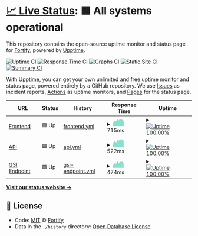 # [📈 Live Status](https://Fortify-Labs.github.io/status): <!--live status--> **🟩 All systems operational**

This repository contains the open-source uptime monitor and status page for [Fortify](https://fortify.gg/), powered by [Upptime](https://github.com/upptime/upptime).

[![Uptime CI](https://github.com/koj-co/upptime/workflows/Uptime%20CI/badge.svg)](https://github.com/koj-co/upptime/actions?query=workflow%3A%22Uptime+CI%22)
[![Response Time CI](https://github.com/koj-co/upptime/workflows/Response%20Time%20CI/badge.svg)](https://github.com/koj-co/upptime/actions?query=workflow%3A%22Response+Time+CI%22)
[![Graphs CI](https://github.com/koj-co/upptime/workflows/Graphs%20CI/badge.svg)](https://github.com/koj-co/upptime/actions?query=workflow%3A%22Graphs+CI%22)
[![Static Site CI](https://github.com/koj-co/upptime/workflows/Static%20Site%20CI/badge.svg)](https://github.com/koj-co/upptime/actions?query=workflow%3A%22Static+Site+CI%22)
[![Summary CI](https://github.com/koj-co/upptime/workflows/Summary%20CI/badge.svg)](https://github.com/koj-co/upptime/actions?query=workflow%3A%22Summary+CI%22)

With [Upptime](https://upptime.js.org), you can get your own unlimited and free uptime monitor and status page, powered entirely by a GitHub repository. We use [Issues](https://github.com/Fortify-Labs/status/issues) as incident reports, [Actions](https://github.com/Fortify-Labs/status/actions) as uptime monitors, and [Pages](https://Fortify-Labs.github.io/status) for the status page.

<!--start: status pages-->
<!-- This summary is generated by Upptime (https://github.com/upptime/upptime) -->
<!-- Do not edit this manually, your changes will be overwritten -->
<!-- prettier-ignore -->
| URL | Status | History | Response Time | Uptime |
| --- | ------ | ------- | ------------- | ------ |
| [Frontend](https://fortify.gg) | 🟩 Up | [frontend.yml](https://github.com/Fortify-Labs/status/commits/master/history/frontend.yml) | <details><summary><img alt="Response time graph" src="./graphs/frontend.png" height="20"> 715ms</summary><br><a href="https://status.fortify.gg/history/frontend"><img alt="Response time 715" src="https://img.shields.io/endpoint?url=https%3A%2F%2Fraw.githubusercontent.com%2FFortify-Labs%2Fstatus%2Fmaster%2Fapi%2Ffrontend%2Fresponse-time.json"></a><br><a href="https://status.fortify.gg/history/frontend"><img alt="24-hour response time 853" src="https://img.shields.io/endpoint?url=https%3A%2F%2Fraw.githubusercontent.com%2FFortify-Labs%2Fstatus%2Fmaster%2Fapi%2Ffrontend%2Fresponse-time-day.json"></a><br><a href="https://status.fortify.gg/history/frontend"><img alt="7-day response time 720" src="https://img.shields.io/endpoint?url=https%3A%2F%2Fraw.githubusercontent.com%2FFortify-Labs%2Fstatus%2Fmaster%2Fapi%2Ffrontend%2Fresponse-time-week.json"></a><br><a href="https://status.fortify.gg/history/frontend"><img alt="30-day response time 715" src="https://img.shields.io/endpoint?url=https%3A%2F%2Fraw.githubusercontent.com%2FFortify-Labs%2Fstatus%2Fmaster%2Fapi%2Ffrontend%2Fresponse-time-month.json"></a><br><a href="https://status.fortify.gg/history/frontend"><img alt="1-year response time 715" src="https://img.shields.io/endpoint?url=https%3A%2F%2Fraw.githubusercontent.com%2FFortify-Labs%2Fstatus%2Fmaster%2Fapi%2Ffrontend%2Fresponse-time-year.json"></a></details> | <details><summary><a href="https://status.fortify.gg/history/frontend"><img alt="Uptime 100.00%" src="https://img.shields.io/endpoint?url=https%3A%2F%2Fraw.githubusercontent.com%2FFortify-Labs%2Fstatus%2Fmaster%2Fapi%2Ffrontend%2Fuptime.json"></a></summary><a href="https://status.fortify.gg/history/frontend"><img alt="24-hour uptime 100.00%" src="https://img.shields.io/endpoint?url=https%3A%2F%2Fraw.githubusercontent.com%2FFortify-Labs%2Fstatus%2Fmaster%2Fapi%2Ffrontend%2Fuptime-day.json"></a><br><a href="https://status.fortify.gg/history/frontend"><img alt="7-day uptime 100.00%" src="https://img.shields.io/endpoint?url=https%3A%2F%2Fraw.githubusercontent.com%2FFortify-Labs%2Fstatus%2Fmaster%2Fapi%2Ffrontend%2Fuptime-week.json"></a><br><a href="https://status.fortify.gg/history/frontend"><img alt="30-day uptime 100.00%" src="https://img.shields.io/endpoint?url=https%3A%2F%2Fraw.githubusercontent.com%2FFortify-Labs%2Fstatus%2Fmaster%2Fapi%2Ffrontend%2Fuptime-month.json"></a><br><a href="https://status.fortify.gg/history/frontend"><img alt="1-year uptime 100.00%" src="https://img.shields.io/endpoint?url=https%3A%2F%2Fraw.githubusercontent.com%2FFortify-Labs%2Fstatus%2Fmaster%2Fapi%2Ffrontend%2Fuptime-year.json"></a></details>
| [API](https://api.fortify.gg/graphql?query=%7Bversion%7D) | 🟩 Up | [api.yml](https://github.com/Fortify-Labs/status/commits/master/history/api.yml) | <details><summary><img alt="Response time graph" src="./graphs/api.png" height="20"> 522ms</summary><br><a href="https://status.fortify.gg/history/api"><img alt="Response time 522" src="https://img.shields.io/endpoint?url=https%3A%2F%2Fraw.githubusercontent.com%2FFortify-Labs%2Fstatus%2Fmaster%2Fapi%2Fapi%2Fresponse-time.json"></a><br><a href="https://status.fortify.gg/history/api"><img alt="24-hour response time 702" src="https://img.shields.io/endpoint?url=https%3A%2F%2Fraw.githubusercontent.com%2FFortify-Labs%2Fstatus%2Fmaster%2Fapi%2Fapi%2Fresponse-time-day.json"></a><br><a href="https://status.fortify.gg/history/api"><img alt="7-day response time 553" src="https://img.shields.io/endpoint?url=https%3A%2F%2Fraw.githubusercontent.com%2FFortify-Labs%2Fstatus%2Fmaster%2Fapi%2Fapi%2Fresponse-time-week.json"></a><br><a href="https://status.fortify.gg/history/api"><img alt="30-day response time 522" src="https://img.shields.io/endpoint?url=https%3A%2F%2Fraw.githubusercontent.com%2FFortify-Labs%2Fstatus%2Fmaster%2Fapi%2Fapi%2Fresponse-time-month.json"></a><br><a href="https://status.fortify.gg/history/api"><img alt="1-year response time 522" src="https://img.shields.io/endpoint?url=https%3A%2F%2Fraw.githubusercontent.com%2FFortify-Labs%2Fstatus%2Fmaster%2Fapi%2Fapi%2Fresponse-time-year.json"></a></details> | <details><summary><a href="https://status.fortify.gg/history/api"><img alt="Uptime 100.00%" src="https://img.shields.io/endpoint?url=https%3A%2F%2Fraw.githubusercontent.com%2FFortify-Labs%2Fstatus%2Fmaster%2Fapi%2Fapi%2Fuptime.json"></a></summary><a href="https://status.fortify.gg/history/api"><img alt="24-hour uptime 100.00%" src="https://img.shields.io/endpoint?url=https%3A%2F%2Fraw.githubusercontent.com%2FFortify-Labs%2Fstatus%2Fmaster%2Fapi%2Fapi%2Fuptime-day.json"></a><br><a href="https://status.fortify.gg/history/api"><img alt="7-day uptime 100.00%" src="https://img.shields.io/endpoint?url=https%3A%2F%2Fraw.githubusercontent.com%2FFortify-Labs%2Fstatus%2Fmaster%2Fapi%2Fapi%2Fuptime-week.json"></a><br><a href="https://status.fortify.gg/history/api"><img alt="30-day uptime 100.00%" src="https://img.shields.io/endpoint?url=https%3A%2F%2Fraw.githubusercontent.com%2FFortify-Labs%2Fstatus%2Fmaster%2Fapi%2Fapi%2Fuptime-month.json"></a><br><a href="https://status.fortify.gg/history/api"><img alt="1-year uptime 100.00%" src="https://img.shields.io/endpoint?url=https%3A%2F%2Fraw.githubusercontent.com%2FFortify-Labs%2Fstatus%2Fmaster%2Fapi%2Fapi%2Fuptime-year.json"></a></details>
| [GSI Endpoint](https://gsi.fortify.gg/health) | 🟩 Up | [gsi-endpoint.yml](https://github.com/Fortify-Labs/status/commits/master/history/gsi-endpoint.yml) | <details><summary><img alt="Response time graph" src="./graphs/gsi-endpoint.png" height="20"> 474ms</summary><br><a href="https://status.fortify.gg/history/gsi-endpoint"><img alt="Response time 474" src="https://img.shields.io/endpoint?url=https%3A%2F%2Fraw.githubusercontent.com%2FFortify-Labs%2Fstatus%2Fmaster%2Fapi%2Fgsi-endpoint%2Fresponse-time.json"></a><br><a href="https://status.fortify.gg/history/gsi-endpoint"><img alt="24-hour response time 600" src="https://img.shields.io/endpoint?url=https%3A%2F%2Fraw.githubusercontent.com%2FFortify-Labs%2Fstatus%2Fmaster%2Fapi%2Fgsi-endpoint%2Fresponse-time-day.json"></a><br><a href="https://status.fortify.gg/history/gsi-endpoint"><img alt="7-day response time 459" src="https://img.shields.io/endpoint?url=https%3A%2F%2Fraw.githubusercontent.com%2FFortify-Labs%2Fstatus%2Fmaster%2Fapi%2Fgsi-endpoint%2Fresponse-time-week.json"></a><br><a href="https://status.fortify.gg/history/gsi-endpoint"><img alt="30-day response time 474" src="https://img.shields.io/endpoint?url=https%3A%2F%2Fraw.githubusercontent.com%2FFortify-Labs%2Fstatus%2Fmaster%2Fapi%2Fgsi-endpoint%2Fresponse-time-month.json"></a><br><a href="https://status.fortify.gg/history/gsi-endpoint"><img alt="1-year response time 474" src="https://img.shields.io/endpoint?url=https%3A%2F%2Fraw.githubusercontent.com%2FFortify-Labs%2Fstatus%2Fmaster%2Fapi%2Fgsi-endpoint%2Fresponse-time-year.json"></a></details> | <details><summary><a href="https://status.fortify.gg/history/gsi-endpoint"><img alt="Uptime 100.00%" src="https://img.shields.io/endpoint?url=https%3A%2F%2Fraw.githubusercontent.com%2FFortify-Labs%2Fstatus%2Fmaster%2Fapi%2Fgsi-endpoint%2Fuptime.json"></a></summary><a href="https://status.fortify.gg/history/gsi-endpoint"><img alt="24-hour uptime 100.00%" src="https://img.shields.io/endpoint?url=https%3A%2F%2Fraw.githubusercontent.com%2FFortify-Labs%2Fstatus%2Fmaster%2Fapi%2Fgsi-endpoint%2Fuptime-day.json"></a><br><a href="https://status.fortify.gg/history/gsi-endpoint"><img alt="7-day uptime 100.00%" src="https://img.shields.io/endpoint?url=https%3A%2F%2Fraw.githubusercontent.com%2FFortify-Labs%2Fstatus%2Fmaster%2Fapi%2Fgsi-endpoint%2Fuptime-week.json"></a><br><a href="https://status.fortify.gg/history/gsi-endpoint"><img alt="30-day uptime 100.00%" src="https://img.shields.io/endpoint?url=https%3A%2F%2Fraw.githubusercontent.com%2FFortify-Labs%2Fstatus%2Fmaster%2Fapi%2Fgsi-endpoint%2Fuptime-month.json"></a><br><a href="https://status.fortify.gg/history/gsi-endpoint"><img alt="1-year uptime 100.00%" src="https://img.shields.io/endpoint?url=https%3A%2F%2Fraw.githubusercontent.com%2FFortify-Labs%2Fstatus%2Fmaster%2Fapi%2Fgsi-endpoint%2Fuptime-year.json"></a></details>

<!--end: status pages-->

[**Visit our status website →**](https://Fortify-Labs.github.io/status)

## 📄 License

- Code: [MIT](./LICENSE) © [Fortify](https://fortify.gg/)
- Data in the `./history` directory: [Open Database License](https://opendatacommons.org/licenses/odbl/1-0/)
